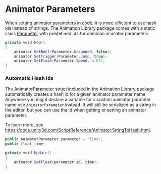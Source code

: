 # Animator Parameters

When setting animator parameters in code, it is more efficient to use hash ids instead of strings. The Animation Library package comes with a static class [Parameter](xref:Zigurous.Animation.Parameter) with predefined ids for common animator parameters.

```csharp
private void Foo()
{
    animator.SetBool(Parameter.Grounded, false);
    animator.SetTrigger(Parameter.Jump, true);
    animator.SetFloat(Parameter.Speed, 4.0f);
}
```

### Automatic Hash Ids

The [AnimatorParameter](xref:Zigurous.Animation.AnimatorParameter) struct included in the Animation Library package automatically creates a hash id for a given animator parameter name. Anywhere you might declare a variable for a custom animator paramter name use `AnimatorParameter` instead. It will still be serialized as a string in the editor, but you can use the id when getting or setting an animator parameter.

To learn more, see https://docs.unity3d.com/ScriptReference/Animator.StringToHash.html.

```csharp
public AnimatorParameter parameter = "Time";
public float time;

private void Update()
{
    animator.SetFloat(parameter.id, time);
}
```
